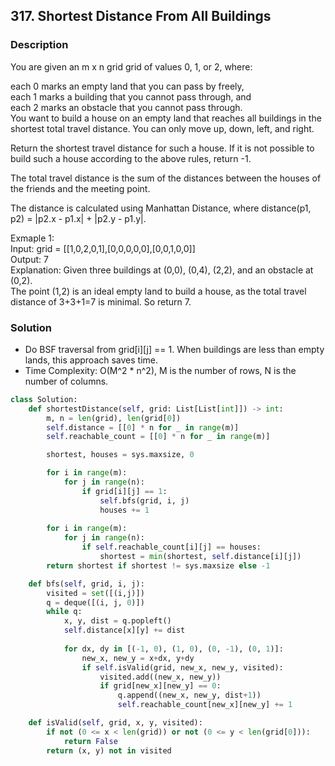 ## 317. Shortest Distance From All Buildings

### Description
You are given an m x n grid grid of values 0, 1, or 2, where:

each 0 marks an empty land that you can pass by freely,  
each 1 marks a building that you cannot pass through, and  
each 2 marks an obstacle that you cannot pass through.  
You want to build a house on an empty land that reaches all buildings in the shortest total travel distance. You can only move up, down, left, and right.  

Return the shortest travel distance for such a house. If it is not possible to build such a house according to the above rules, return -1.

The total travel distance is the sum of the distances between the houses of the friends and the meeting point.

The distance is calculated using Manhattan Distance, where distance(p1, p2) = |p2.x - p1.x| + |p2.y - p1.y|.

Exmaple 1:  
Input: grid = [[1,0,2,0,1],[0,0,0,0,0],[0,0,1,0,0]]  
Output: 7  
Explanation: Given three buildings at (0,0), (0,4), (2,2), and an obstacle at (0,2).  
The point (1,2) is an ideal empty land to build a house, as the total travel distance of 3+3+1=7 is minimal. So return 7.

### Solution
* Do BSF traversal from grid[i][j] == 1. When buildings are less than empty lands, this approach saves time.  
* Time Complexity: O(M^2 * n^2), M is the number of rows, N is the number of columns.

```python
class Solution:
    def shortestDistance(self, grid: List[List[int]]) -> int:
        m, n = len(grid), len(grid[0])
        self.distance = [[0] * n for _ in range(m)]
        self.reachable_count = [[0] * n for _ in range(m)]

        shortest, houses = sys.maxsize, 0

        for i in range(m):
            for j in range(n):
                if grid[i][j] == 1:
                    self.bfs(grid, i, j)
                    houses += 1
        
        for i in range(m):
            for j in range(n):
                if self.reachable_count[i][j] == houses:
                    shortest = min(shortest, self.distance[i][j])
        return shortest if shortest != sys.maxsize else -1

    def bfs(self, grid, i, j):
        visited = set([(i,j)])
        q = deque([(i, j, 0)])
        while q:
            x, y, dist = q.popleft()
            self.distance[x][y] += dist
            
            for dx, dy in [(-1, 0), (1, 0), (0, -1), (0, 1)]:
                new_x, new_y = x+dx, y+dy
                if self.isValid(grid, new_x, new_y, visited):
                    visited.add((new_x, new_y))
                    if grid[new_x][new_y] == 0:
                        q.append((new_x, new_y, dist+1))
                        self.reachable_count[new_x][new_y] += 1

    def isValid(self, grid, x, y, visited):
        if not (0 <= x < len(grid)) or not (0 <= y < len(grid[0])):
            return False
        return (x, y) not in visited
```
